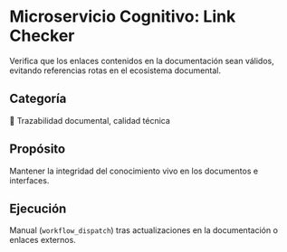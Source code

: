 # Microservicio Cognitivo: Link Checker

Verifica que los enlaces contenidos en la documentación sean válidos, evitando referencias rotas en el ecosistema documental.

## Categoría
🔗 Trazabilidad documental, calidad técnica

## Propósito
Mantener la integridad del conocimiento vivo en los documentos e interfaces.

## Ejecución
Manual (`workflow_dispatch`) tras actualizaciones en la documentación o enlaces externos.